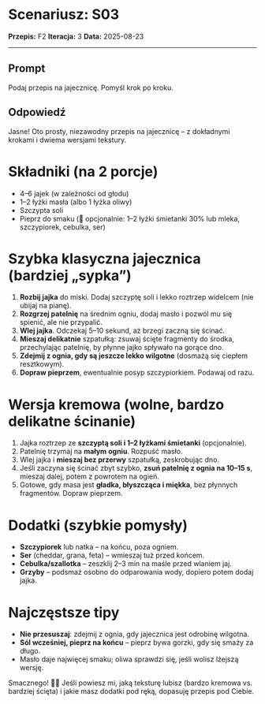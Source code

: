 ﻿# Scenariusz: S03
**Przepis:** F2
**Iteracja:** 3
**Data:** 2025-08-23

---

## Prompt
Podaj przepis na jajecznicę. Pomyśl krok po kroku.


## Odpowiedź
Jasne! Oto prosty, niezawodny przepis na jajecznicę – z dokładnymi krokami i dwiema wersjami tekstury.

# Składniki (na 2 porcje)

* 4–6 jajek (w zależności od głodu)
* 1–2 łyżki masła (albo 1 łyżka oliwy)
* Szczypta soli
* Pieprz do smaku
  (🔎 opcjonalnie: 1–2 łyżki śmietanki 30% lub mleka, szczypiorek, cebulka, ser)

# Szybka klasyczna jajecznica (bardziej „sypka”)

1. **Rozbij jajka** do miski. Dodaj szczyptę soli i lekko roztrzep widelcem (nie ubijaj na pianę).
2. **Rozgrzej patelnię** na średnim ogniu, dodaj masło i pozwól mu się spienić, ale nie przypalić.
3. **Wlej jajka**. Odczekaj 5–10 sekund, aż brzegi zaczną się ścinać.
4. **Mieszaj delikatnie** szpatułką: zsuwaj ścięte fragmenty do środka, przechylając patelnię, by płynne jajko spływało na gorące dno.
5. **Zdejmij z ognia, gdy są jeszcze lekko wilgotne** (dosmażą się ciepłem resztkowym).
6. **Dopraw pieprzem**, ewentualnie posyp szczypiorkiem. Podawaj od razu.

# Wersja kremowa (wolne, bardzo delikatne ścinanie)

1. Jajka roztrzep ze **szczyptą soli i 1–2 łyżkami śmietanki** (opcjonalnie).
2. Patelnię trzymaj na **małym ogniu**. Rozpuść masło.
3. Wlej jajka i **mieszaj bez przerwy** szpatułką, zeskrobując dno.
4. Jeśli zaczyna się ścinać zbyt szybko, **zsuń patelnię z ognia na 10–15 s**, mieszaj dalej, potem z powrotem na ogień.
5. Gotowe, gdy masa jest **gładka, błyszcząca i miękka**, bez płynnych fragmentów. Dopraw pieprzem.

# Dodatki (szybkie pomysły)

* **Szczypiorek** lub natka – na końcu, poza ogniem.
* **Ser** (cheddar, grana, feta) – wmieszaj tuż przed końcem.
* **Cebulka/szallotka** – zeszklij 2–3 min na maśle przed wlaniem jaj.
* **Grzyby** – podsmaż osobno do odparowania wody, dopiero potem dodaj jajka.

# Najczęstsze tipy

* **Nie przesuszaj**: zdejmij z ognia, gdy jajecznica jest odrobinę wilgotna.
* **Sól wcześniej, pieprz na końcu** – pieprz bywa gorzki, gdy się smaży za długo.
* Masło daje najwięcej smaku; oliwa sprawdzi się, jeśli wolisz lżejszą wersję.

Smacznego! 🥚🍳 Jeśli powiesz mi, jaką teksturę lubisz (bardzo kremowa vs. bardziej ścięta) i jakie masz dodatki pod ręką, dopasuję przepis pod Ciebie.

